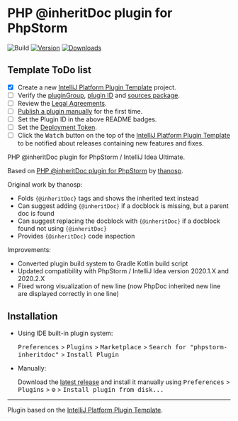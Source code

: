 # PHP @inheritDoc plugin for PhpStorm

![Build](https://github.com/BoGnY/phpstorm-inheritdoc/workflows/Build/badge.svg)
[![Version](https://img.shields.io/jetbrains/plugin/v/PLUGIN_ID.svg)](https://plugins.jetbrains.com/plugin/PLUGIN_ID)
[![Downloads](https://img.shields.io/jetbrains/plugin/d/PLUGIN_ID.svg)](https://plugins.jetbrains.com/plugin/PLUGIN_ID)

## Template ToDo list
- [x] Create a new [IntelliJ Platform Plugin Template][template] project.
- [ ] Verify the [pluginGroup](/gradle.properties), [plugin ID](/src/main/resources/META-INF/plugin.xml) and [sources package](/src/main/java).
- [ ] Review the [Legal Agreements](https://plugins.jetbrains.com/docs/marketplace/legal-agreements.html).
- [ ] [Publish a plugin manually](https://www.jetbrains.org/intellij/sdk/docs/basics/getting_started/publishing_plugin.html) for the first time.
- [ ] Set the Plugin ID in the above README badges.
- [ ] Set the [Deployment Token](https://plugins.jetbrains.com/docs/marketplace/plugin-upload.html).
- [ ] Click the <kbd>Watch</kbd> button on the top of the [IntelliJ Platform Plugin Template][template] to be notified about releases containing new features and fixes.

<!-- Plugin description -->
PHP @inheritDoc plugin for PhpStorm / IntelliJ Idea Ultimate.

Based on [PHP @inheritDoc plugin for PhpStorm][origin-source] by [thanosp](https://github.com/thanosp).

Original work by thanosp:
- Folds `{@inheritDoc}` tags and shows the inherited text instead
- Can suggest adding `{@inheritDoc}` if a docblock is missing, but a parent doc is found
- Can suggest replacing the docblock with `{@inheritDoc}` if a docblock found not using `{@inheritDoc}`
- Provides `{@inheritDoc}` code inspection

Improvements:
- Converted plugin build system to Gradle Kotlin build script
- Updated compatibility with PhpStorm / IntelliJ Idea version 2020.1.X and 2020.2.X
- Fixed wrong visualization of new line (now PhpDoc inherited new line are displayed correctly in one line)
<!-- Plugin description end -->

## Installation

- Using IDE built-in plugin system:
  
  <kbd>Preferences</kbd> > <kbd>Plugins</kbd> > <kbd>Marketplace</kbd> > <kbd>Search for "phpstorm-inheritdoc"</kbd> >
  <kbd>Install Plugin</kbd>
  
- Manually:

  Download the [latest release](https://github.com/BoGnY/phpstorm-inheritdoc/releases/latest) and install it manually using
  <kbd>Preferences</kbd> > <kbd>Plugins</kbd> > <kbd>⚙️</kbd> > <kbd>Install plugin from disk...</kbd>

---
Plugin based on the [IntelliJ Platform Plugin Template][template].

[template]: https://github.com/JetBrains/intellij-platform-plugin-template
[origin-source]: https://github.com/thanosp/phpstorm-inheritdoc
